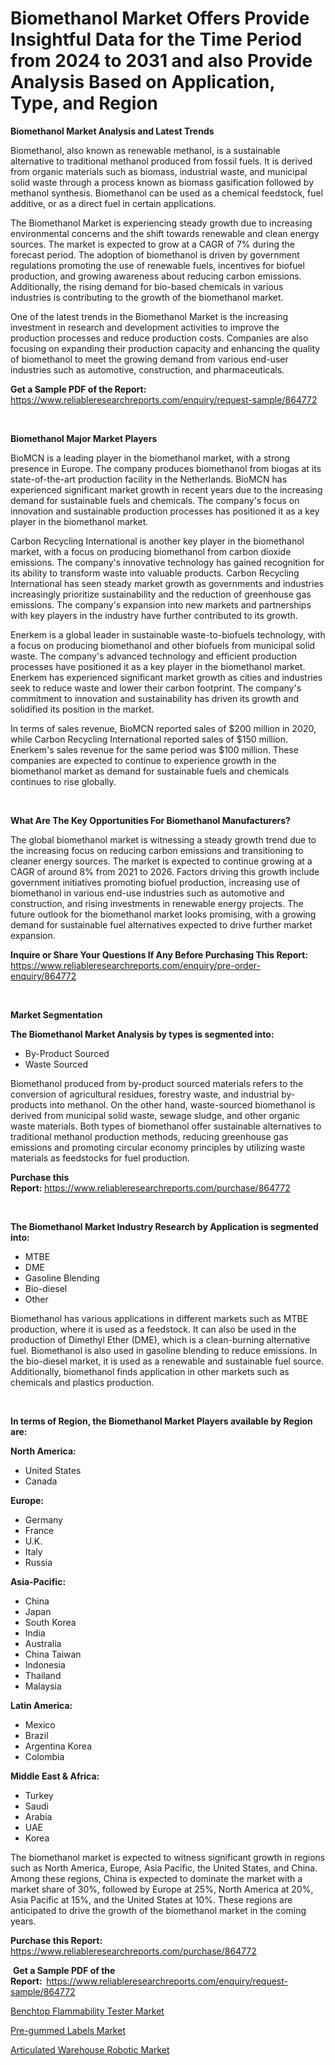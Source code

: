 <p><h1>Biomethanol Market Offers Provide Insightful Data for the Time Period from 2024 to 2031 and also Provide Analysis Based on Application, Type, and Region</h1></p><p><strong>Biomethanol Market Analysis and Latest Trends</strong></p>
<p><p>Biomethanol, also known as renewable methanol, is a sustainable alternative to traditional methanol produced from fossil fuels. It is derived from organic materials such as biomass, industrial waste, and municipal solid waste through a process known as biomass gasification followed by methanol synthesis. Biomethanol can be used as a chemical feedstock, fuel additive, or as a direct fuel in certain applications.</p><p>The Biomethanol Market is experiencing steady growth due to increasing environmental concerns and the shift towards renewable and clean energy sources. The market is expected to grow at a CAGR of 7% during the forecast period. The adoption of biomethanol is driven by government regulations promoting the use of renewable fuels, incentives for biofuel production, and growing awareness about reducing carbon emissions. Additionally, the rising demand for bio-based chemicals in various industries is contributing to the growth of the biomethanol market.</p><p>One of the latest trends in the Biomethanol Market is the increasing investment in research and development activities to improve the production processes and reduce production costs. Companies are also focusing on expanding their production capacity and enhancing the quality of biomethanol to meet the growing demand from various end-user industries such as automotive, construction, and pharmaceuticals.</p></p>
<p><strong>Get a Sample PDF of the Report:&nbsp;</strong> <a href="https://www.reliableresearchreports.com/enquiry/request-sample/864772">https://www.reliableresearchreports.com/enquiry/request-sample/864772</a></p>
<p>&nbsp;</p>
<p><strong>Biomethanol Major Market Players</strong></p>
<p><p>BioMCN is a leading player in the biomethanol market, with a strong presence in Europe. The company produces biomethanol from biogas at its state-of-the-art production facility in the Netherlands. BioMCN has experienced significant market growth in recent years due to the increasing demand for sustainable fuels and chemicals. The company's focus on innovation and sustainable production processes has positioned it as a key player in the biomethanol market.</p><p>Carbon Recycling International is another key player in the biomethanol market, with a focus on producing biomethanol from carbon dioxide emissions. The company's innovative technology has gained recognition for its ability to transform waste into valuable products. Carbon Recycling International has seen steady market growth as governments and industries increasingly prioritize sustainability and the reduction of greenhouse gas emissions. The company's expansion into new markets and partnerships with key players in the industry have further contributed to its growth.</p><p>Enerkem is a global leader in sustainable waste-to-biofuels technology, with a focus on producing biomethanol and other biofuels from municipal solid waste. The company's advanced technology and efficient production processes have positioned it as a key player in the biomethanol market. Enerkem has experienced significant market growth as cities and industries seek to reduce waste and lower their carbon footprint. The company's commitment to innovation and sustainability has driven its growth and solidified its position in the market.</p><p>In terms of sales revenue, BioMCN reported sales of $200 million in 2020, while Carbon Recycling International reported sales of $150 million. Enerkem's sales revenue for the same period was $100 million. These companies are expected to continue to experience growth in the biomethanol market as demand for sustainable fuels and chemicals continues to rise globally.</p></p>
<p>&nbsp;</p>
<p><strong>What Are The Key Opportunities For Biomethanol Manufacturers?</strong></p>
<p><p>The global biomethanol market is witnessing a steady growth trend due to the increasing focus on reducing carbon emissions and transitioning to cleaner energy sources. The market is expected to continue growing at a CAGR of around 8% from 2021 to 2026. Factors driving this growth include government initiatives promoting biofuel production, increasing use of biomethanol in various end-use industries such as automotive and construction, and rising investments in renewable energy projects. The future outlook for the biomethanol market looks promising, with a growing demand for sustainable fuel alternatives expected to drive further market expansion.</p></p>
<p><strong>Inquire or Share Your Questions If Any Before Purchasing This Report:</strong> <a href="https://www.reliableresearchreports.com/enquiry/pre-order-enquiry/864772">https://www.reliableresearchreports.com/enquiry/pre-order-enquiry/864772</a></p>
<p>&nbsp;</p>
<p><strong>Market Segmentation</strong></p>
<p><strong>The Biomethanol Market Analysis by types is segmented into:</strong></p>
<p><ul><li>By-Product Sourced</li><li>Waste Sourced</li></ul></p>
<p><p>Biomethanol produced from by-product sourced materials refers to the conversion of agricultural residues, forestry waste, and industrial by-products into methanol. On the other hand, waste-sourced biomethanol is derived from municipal solid waste, sewage sludge, and other organic waste materials. Both types of biomethanol offer sustainable alternatives to traditional methanol production methods, reducing greenhouse gas emissions and promoting circular economy principles by utilizing waste materials as feedstocks for fuel production.</p></p>
<p><strong>Purchase this Report:&nbsp;</strong><a href="https://www.reliableresearchreports.com/purchase/864772">https://www.reliableresearchreports.com/purchase/864772</a></p>
<p>&nbsp;</p>
<p><strong>The Biomethanol Market Industry Research by Application is segmented into:</strong></p>
<p><ul><li>MTBE</li><li>DME</li><li>Gasoline Blending</li><li>Bio-diesel</li><li>Other</li></ul></p>
<p><p>Biomethanol has various applications in different markets such as MTBE production, where it is used as a feedstock. It can also be used in the production of Dimethyl Ether (DME), which is a clean-burning alternative fuel. Biomethanol is also used in gasoline blending to reduce emissions. In the bio-diesel market, it is used as a renewable and sustainable fuel source. Additionally, biomethanol finds application in other markets such as chemicals and plastics production.</p></p>
<p>&nbsp;</p>
<p><strong>In terms of Region, the Biomethanol Market Players available by Region are:</strong></p>
<p>
    <p> <strong> North America: </strong>
        <ul>
            <li>United States</li>
            <li>Canada</li>
        </ul>
        </p> 
    <p> <strong> Europe: </strong>
        <ul>
            <li>Germany</li>
            <li>France</li>
            <li>U.K.</li>
            <li>Italy</li>
            <li>Russia</li>
        </ul>
        </p> 
    <p> <strong> Asia-Pacific: </strong>
        <ul>
            <li>China</li>
            <li>Japan</li>
            <li>South Korea</li>
            <li>India</li>
            <li>Australia</li>
            <li>China Taiwan</li>
            <li>Indonesia</li>
            <li>Thailand</li>
            <li>Malaysia</li>
        </ul>
        </p> 
    <p> <strong> Latin America: </strong>
        <ul>
            <li>Mexico</li>
            <li>Brazil</li>
            <li>Argentina Korea</li>
            <li>Colombia</li>
        </ul>
        </p> 
    <p> <strong> Middle East & Africa: </strong>
        <ul>
            <li>Turkey</li>
            <li>Saudi</li>
            <li>Arabia</li>
            <li>UAE</li>
            <li>Korea</li>
        </ul>
    </p>
    </p>
<p><p>The biomethanol market is expected to witness significant growth in regions such as North America, Europe, Asia Pacific, the United States, and China. Among these regions, China is expected to dominate the market with a market share of 30%, followed by Europe at 25%, North America at 20%, Asia Pacific at 15%, and the United States at 10%. These regions are anticipated to drive the growth of the biomethanol market in the coming years.</p></p>
<p><strong>Purchase this Report: </strong><a href="https://www.reliableresearchreports.com/purchase/864772">https://www.reliableresearchreports.com/purchase/864772</a></p>
<p>&nbsp;<strong>Get a Sample PDF of the Report:&nbsp;&nbsp;</strong><a href="https://www.reliableresearchreports.com/enquiry/request-sample/864772">https://www.reliableresearchreports.com/enquiry/request-sample/864772</a></p>
<p><strong></strong></p>
<p><p><a href="https://view.publitas.com/reportprime-1/benchtop-flammability-tester-market-furnish-information-about-market-size-market-share-market-dynamics-and-projections-spanning-from-2024-to-2031/">Benchtop Flammability Tester Market</a></p><p><a href="https://view.publitas.com/reportprime-1/pre-gummed-labels-market-size-market-trends-and-growth-outlook-forecasted-for-period-from-2024-to-2031/">Pre-gummed Labels Market</a></p><p><a href="https://view.publitas.com/reportprime-1/articulated-warehouse-robotic-market-analysis-and-market-size-global-industry-overview-market-segmentation-and-forecast-2024-to-2031/">Articulated Warehouse Robotic Market</a></p></p>